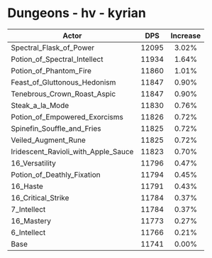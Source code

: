 # Dungeons - hv - kyrian
| Actor | DPS | Increase |
|---|:---:|:---:|
|Spectral_Flask_of_Power|12095|3.02%|
|Potion_of_Spectral_Intellect|11934|1.64%|
|Potion_of_Phantom_Fire|11860|1.01%|
|Feast_of_Gluttonous_Hedonism|11847|0.90%|
|Tenebrous_Crown_Roast_Aspic|11847|0.90%|
|Steak_a_la_Mode|11830|0.76%|
|Potion_of_Empowered_Exorcisms|11826|0.72%|
|Spinefin_Souffle_and_Fries|11825|0.72%|
|Veiled_Augment_Rune|11825|0.72%|
|Iridescent_Ravioli_with_Apple_Sauce|11823|0.70%|
|16_Versatility|11796|0.47%|
|Potion_of_Deathly_Fixation|11794|0.45%|
|16_Haste|11791|0.43%|
|16_Critical_Strike|11784|0.37%|
|7_Intellect|11784|0.37%|
|16_Mastery|11773|0.27%|
|6_Intellect|11766|0.21%|
|Base|11741|0.00%|
